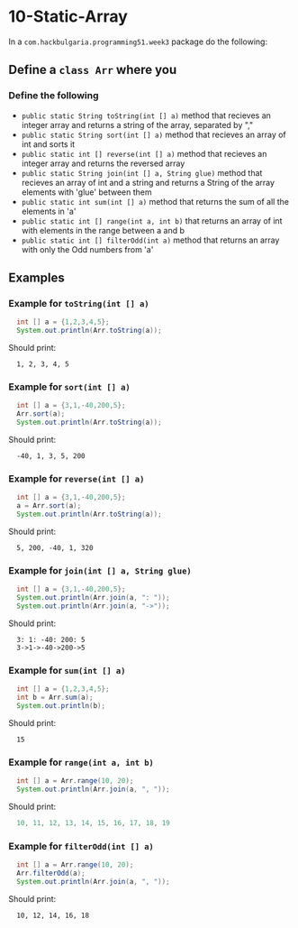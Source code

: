 # 10-Static-Array

In a `com.hackbulgaria.programming51.week3` package do the following:

## Define a `class Arr` where you

### Define the following

* `public static String toString(int [] a)` method that recieves an integer array and returns a string of the array, separated by ","
* `public static String sort(int [] a)` method that recieves an array of int and sorts it
* `public static int [] reverse(int [] a)` method that recieves an integer array and returns the reversed array
* `public static String join(int [] a, String glue)` method that recieves an array of int and a string and returns a String of the array elements with 'glue' between them
* `public static int sum(int [] a)` method that returns the sum of all the elements in 'a'
* `public static int [] range(int a, int b)` that returns an array of int with elements in the range between a and b
* `public static int [] filterOdd(int a)` method that returns an array with only the Odd numbers from 'a'

## Examples

### Example for `toString(int [] a)`

```java
  int [] a = {1,2,3,4,5};
  System.out.println(Arr.toString(a));
```

Should print:

```
  1, 2, 3, 4, 5
```

### Example for `sort(int [] a)`

```java
  int [] a = {3,1,-40,200,5};
  Arr.sort(a);
  System.out.println(Arr.toString(a));
```

Should print:

```
  -40, 1, 3, 5, 200
```

### Example for `reverse(int [] a)`

```java
  int [] a = {3,1,-40,200,5};
  a = Arr.sort(a);
  System.out.println(Arr.toString(a));
```

Should print:

```
  5, 200, -40, 1, 320
```

### Example for `join(int [] a, String glue)`

```java
  int [] a = {3,1,-40,200,5};
  System.out.println(Arr.join(a, ": "));
  System.out.println(Arr.join(a, "->"));
```

Should print:

```
  3: 1: -40: 200: 5
  3->1->-40->200->5
```

### Example for `sum(int [] a)`

```java
  int [] a = {1,2,3,4,5};
  int b = Arr.sum(a);
  System.out.println(b);
```

Should print:

```
  15
```

### Example for `range(int a, int b)`

```java
  int [] a = Arr.range(10, 20);
  System.out.println(Arr.join(a, ", "));
```

Should print:

```java
  10, 11, 12, 13, 14, 15, 16, 17, 18, 19
```

### Example for `filterOdd(int [] a)`

```java
  int [] a = Arr.range(10, 20);
  Arr.filterOdd(a);
  System.out.println(Arr.join(a, ", "));
```

Should print:

```
  10, 12, 14, 16, 18
```

